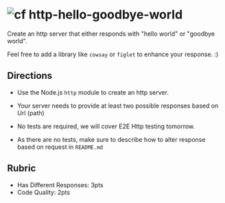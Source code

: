 ![cf](https://i.imgur.com/7v5ASc8.png) http-hello-goodbye-world
======

Create an http server that either responds with "hello world" or "goodbye world".

Feel free to add a library like `cowsay` or `figlet` to enhance your response. :)

## Directions

* Use the Node.js `http` module to create an http server. 

* Your server needs to provide at least two possible responses based on Url (path)
		
* No tests are required, we will cover E2E Http testing tomorrow.

* As there are no tests, make sure to describe how to alter response based on request in `README.md` 

## Rubric

* Has Different Responses: 3pts
* Code Quality: 2pts
